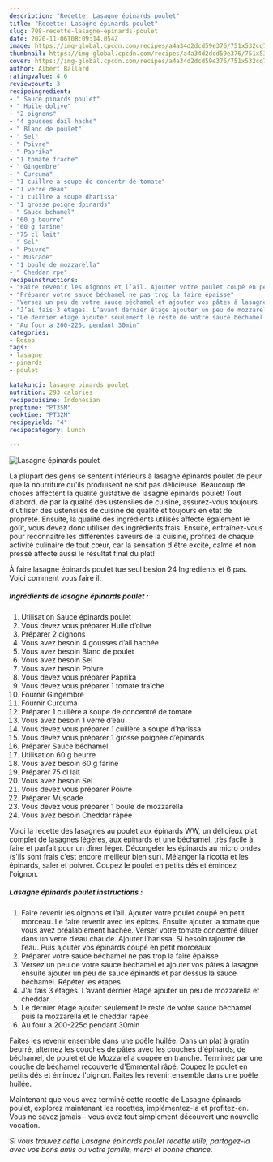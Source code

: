 ```yaml
---
description: "Recette: Lasagne épinards poulet"
title: "Recette: Lasagne épinards poulet"
slug: 708-recette-lasagne-epinards-poulet
date: 2020-11-06T08:09:14.054Z
image: https://img-global.cpcdn.com/recipes/a4a34d2dcd59e376/751x532cq70/lasagne-epinards-poulet-photo-principale-de-la-recette.jpg
thumbnail: https://img-global.cpcdn.com/recipes/a4a34d2dcd59e376/751x532cq70/lasagne-epinards-poulet-photo-principale-de-la-recette.jpg
cover: https://img-global.cpcdn.com/recipes/a4a34d2dcd59e376/751x532cq70/lasagne-epinards-poulet-photo-principale-de-la-recette.jpg
author: Albert Ballard
ratingvalue: 4.6
reviewcount: 3
recipeingredient:
- " Sauce pinards poulet"
- " Huile dolive"
- "2 oignons"
- "4 gousses dail hache"
- " Blanc de poulet"
- " Sel"
- " Poivre"
- " Paprika"
- "1 tomate frache"
- " Gingembre"
- " Curcuma"
- "1 cuillre a soupe de concentr de tomate"
- "1 verre deau"
- "1 cuillre a soupe dharissa"
- "1 grosse poigne dpinards"
- " Sauce bchamel"
- "60 g beurre"
- "60 g farine"
- "75 cl lait"
- " Sel"
- " Poivre"
- " Muscade"
- "1 boule de mozzarella"
- " Cheddar rpe"
recipeinstructions:
- "Faire revenir les oignons et l’ail. Ajouter votre poulet coupé en petit morceau. Le faire revenir avec les épices. Ensuite ajouter la tomate que vous avez préalablement hachée. Verser votre tomate concentré diluer dans un verre d’eau chaude. Ajouter l’harissa. Si besoin rajouter de l’eau. Puis ajouter vos épinards coupé en petit morceaux"
- "Préparer votre sauce béchamel ne pas trop la faire épaisse"
- "Versez un peu de votre sauce béchamel et ajouter vos pâtes à lasagne ensuite ajouter un peu de sauce épinards et par dessus la sauce béchamel. Répéter les étapes"
- "J’ai fais 3 étages. L’avant dernier étage ajouter un peu de mozzarella et cheddar"
- "Le dernier étage ajouter seulement le reste de votre sauce béchamel puis la mozzarella et le cheddar râpée"
- "Au four a 200-225c pendant 30min"
categories:
- Resep
tags:
- lasagne
- pinards
- poulet

katakunci: lasagne pinards poulet 
nutrition: 293 calories
recipecuisine: Indonesian
preptime: "PT35M"
cooktime: "PT32M"
recipeyield: "4"
recipecategory: Lunch

---
```



![Lasagne épinards poulet](https://img-global.cpcdn.com/recipes/a4a34d2dcd59e376/751x532cq70/lasagne-epinards-poulet-photo-principale-de-la-recette.jpg)

La plupart des gens se sentent inférieurs à lasagne épinards poulet de peur que la nourriture qu'ils produisent ne soit pas délicieuse. Beaucoup de choses affectent la qualité gustative de lasagne épinards poulet! Tout d'abord, de par la qualité des ustensiles de cuisine, assurez-vous toujours d'utiliser des ustensiles de cuisine de qualité et toujours en état de propreté. Ensuite, la qualité des ingrédients utilisés affecte également le goût, vous devez donc utiliser des ingrédients frais. Ensuite, entraînez-vous pour reconnaître les différentes saveurs de la cuisine, profitez de chaque activité culinaire de tout cœur, car la sensation d'être excité, calme et non pressé affecte aussi le résultat final du plat!

<!--inarticleads1-->

À faire lasagne épinards poulet tue seul besion 24 Ingrédients et 6 pas. Voici comment vous faire il.

##### Ingrédients de lasagne épinards poulet :

1. Utilisation  Sauce épinards poulet
1. Vous devez vous préparer  Huile d’olive
1. Préparer 2 oignons
1. Vous avez besoin 4 gousses d’ail hachée
1. Vous avez besoin  Blanc de poulet
1. Vous avez besoin  Sel
1. Vous avez besoin  Poivre
1. Vous devez vous préparer  Paprika
1. Vous devez vous préparer 1 tomate fraîche
1. Fournir  Gingembre
1. Fournir  Curcuma
1. Préparer 1 cuillère a soupe de concentré de tomate
1. Vous avez besoin 1 verre d’eau
1. Vous devez vous préparer 1 cuillère a soupe d’harissa
1. Vous devez vous préparer 1 grosse poignée d’épinards
1. Préparer  Sauce béchamel
1. Utilisation 60 g beurre
1. Vous avez besoin 60 g farine
1. Préparer 75 cl lait
1. Vous avez besoin  Sel
1. Vous devez vous préparer  Poivre
1. Préparer  Muscade
1. Vous devez vous préparer 1 boule de mozzarella
1. Vous avez besoin  Cheddar râpée


Voici la recette des lasagnes au poulet aux épinards WW, un délicieux plat complet de lasagnes légères, aux épinards et une béchamel, très facile à faire et parfait pour un dîner léger. Décongeler les épinards au micro ondes (s&#39;ils sont frais c&#39;est encore meilleur bien sur). Mélanger la ricotta et les épinards, saler et poivrer. Coupez le poulet en petits dés et émincez l&#39;oignon. 

<!--inarticleads2-->

##### Lasagne épinards poulet instructions :

1. Faire revenir les oignons et l’ail. Ajouter votre poulet coupé en petit morceau. Le faire revenir avec les épices. Ensuite ajouter la tomate que vous avez préalablement hachée. Verser votre tomate concentré diluer dans un verre d’eau chaude. Ajouter l’harissa. Si besoin rajouter de l’eau. Puis ajouter vos épinards coupé en petit morceaux
1. Préparer votre sauce béchamel ne pas trop la faire épaisse
1. Versez un peu de votre sauce béchamel et ajouter vos pâtes à lasagne ensuite ajouter un peu de sauce épinards et par dessus la sauce béchamel. Répéter les étapes
1. J’ai fais 3 étages. L’avant dernier étage ajouter un peu de mozzarella et cheddar
1. Le dernier étage ajouter seulement le reste de votre sauce béchamel puis la mozzarella et le cheddar râpée
1. Au four a 200-225c pendant 30min


Faites les revenir ensemble dans une poêle huilée. Dans un plat à gratin beurré, alternez les couches de pâtes avec les couches d&#39;épinards, de béchamel, de poulet et de Mozzarella coupée en tranche. Terminez par une couche de béchamel recouverte d&#39;Emmental râpé. Coupez le poulet en petits dés et émincez l&#39;oignon. Faites les revenir ensemble dans une poêle huilée. 

<!--inarticleads1-->

<p>
Maintenant que vous avez terminé cette recette de Lasagne épinards poulet, explorez maintenant les recettes, implémentez-la et profitez-en. Vous ne savez jamais - vous avez tout simplement découvert une nouvelle vocation.
</p>

<p>
<i>Si vous trouvez cette Lasagne épinards poulet recette utile, partagez-la avec vos bons amis ou votre famille, merci et bonne chance.</i>
</p>
